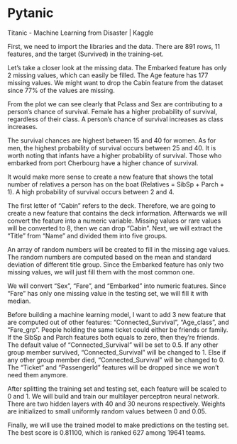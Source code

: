 # Pytanic
 Titanic - Machine Learning from Disaster | Kaggle

First, we need to import the libraries and the data. There are 891 rows, 11 features, and the target (Survived) in the training-set. 
 
 
Let’s take a closer look at the missing data. The Embarked feature has only 2 missing values, which can easily be filled. The Age feature has 177 missing values. We might want to drop the Cabin feature from the dataset since 77% of the values are missing.
 
 
From the plot we can see clearly that Pclass and Sex are contributing to a person’s chance of survival. Female has a higher probability of survival, regardless of their class. A person’s chance of survival increases as class increases.
 
 
The survival chances are highest between 15 and 40 for women. As for men, the highest probability of survival occurs between 25 and 40. It is worth noting that infants have a higher probability of survival. Those who embarked from port Cherbourg have a higher chance of survival.
 
 
It would make more sense to create a new feature that shows the total number of relatives a person has on the boat (Relatives = SibSp + Parch + 1). A high probability of survival occurs between 2 and 4.


The first letter of “Cabin” refers to the deck. Therefore, we are going to create a new feature that contains the deck information. Afterwards we will convert the feature into a numeric variable. Missing values or rare values will be converted to 8, then we can drop “Cabin”. Next, we will extract the “Title” from “Name” and divided them into five groups.


An array of random numbers will be created to fill in the missing age values. The random numbers are computed based on the mean and standard deviation of different title group. Since the Embarked feature has only two missing values, we will just fill them with the most common one.


We will convert “Sex”, “Fare”, and “Embarked” into numeric features. Since “Fare” has only one missing value in the testing set, we will fill it with median.


Before building a machine learning model, I want to add 3 new feature that are computed out of other features: “Connected_Survival”, “Age_class”, and “Fare_grp”.  People holding the same ticket could either be friends or family. If the SibSp and Parch features both equals to zero, then they’re friends. The default value of “Connected_Survival” will be set to 0.5. If any other group member survived, “Connected_Survival” will be changed to 1. Else if any other group member died, “Connected_Survival” will be changed to 0. The “Ticket” and “PassengerId” features will be dropped since we won’t need them anymore.
 
 
After splitting the training set and testing set, each feature will be scaled to 0 and 1. We will build and train our multilayer perceptron neural network. There are two hidden layers with 40 and 30 neurons respectively. Weights are initialized to small uniformly random values between 0 and 0.05.
 
Finally, we will use the trained model to make predictions on the testing set. The best score is 0.81100, which is ranked 627 among 19641 teams.
